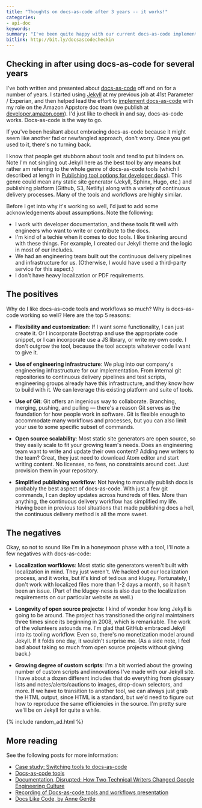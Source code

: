 ```yaml
---
title: "Thoughts on docs-as-code after 3 years -- it works!"
categories:
- api-doc
keywords:
summary: "I've been quite happy with our current docs-as-code implementation. It's worthwhile to periodically reflect why the docs-as-code approach tends to work so well."
bitlink: http://bit.ly/docsascodecheckin
---
```


## Checking in after using docs-as-code for several years

I've both written and presented about [docs-as-code](https://idratherbewriting.com/2017/06/02/when-docs-are-not-like-code/#first-what-we-mean-by-docs-like-code) off and on for a number of years. I started using [Jekyll](https://idratherbewriting.com/about-jekyll/) at my previous job at 41st Parameter / Experian, and then helped lead the effort to [implement docs-as-code](https://idratherbewriting.com/learnapidoc/pubapis_switching_to_docs_as_code.html) with my role on the Amazon Appstore doc team (we publish at [developer.amazon.com](https://developer.amazon.com/documentation/)). I'd just like to check in and say, docs-as-code works. Docs-as-code is the way to go.

If you've been hesitant about embracing docs-as-code because it might seem like another fad or newfangled approach, don't worry. Once you get used to it, there's no turning back.

I know that people get stubborn about tools and tend to put blinders on. Note I'm not singling out Jekyll here as the best tool by any means but rather am referring to the whole genre of docs-as-code tools (which I described at length in [Publishing tool options for developer docs](https://idratherbewriting.com/learnapidoc/pubapis_docs_as_code_tool_options.html)). This genre could mean any static site generator (Jekyll, Sphinx, Hugo, etc.) and publishing platform (Github, S3, Netlify) along with a variety of continuous delivery processes. Many of the tools and workflows are highly similar.

Before I get into why it's working so well, I'd just to add some acknowledgements about assumptions. Note the following:

* I work with developer documentation, and these tools fit well with engineers who want to write or contribute to the docs.
* I'm kind of a techie when it comes to doc tools. I like tinkering around with these things. For example, I created our Jekyll theme and the logic in most of our includes.
* We had an engineering team built out the continuous delivery pipelines and infrastructure for us. (Otherwise, I would have used a third-party service for this aspect.)
* I don't have heavy localization or PDF requirements.

## The positives

Why do I like docs-as-code tools and workflows so much? Why is docs-as-code working so well? Here are the top 5 reasons:

* **Flexibility and customization**: If I want some functionality, I can just create it. Or I incorporate Bootstrap and use the appropriate code snippet, or I can incorporate use a JS library, or write my own code. I don't outgrow the tool, because the tool accepts whatever code I want to give it.

* **Use of engineering infrastructure**: We plug into our company's engineering infrastructure for our implementation. From internal git repositories to continuous delivery pipelines and test scripts, engineering groups already have this infrastructure, and they know how to build with it. We can leverage this existing platform and suite of tools.

* **Use of Git**: Git offers an ingenious way to collaborate. Branching, merging, pushing, and pulling &mdash; there's a reason Git serves as the foundation for how people work in software. Git is flexible enough to accommodate many workflows and processes, but you can also limit your use to some specific subset of commands.

* **Open source scalability**: Most static site generators are open source, so they easily scale to fit your growing team's needs. Does an engineering team want to write and update their own content? Adding new writers to the team? Great, they just need to download Atom editor and start writing content. No licenses, no fees, no constraints around cost. Just provision them in your repository.

* **Simplified publishing workflow**: Not having to manually publish docs is probably the best aspect of docs-as-code. With just a few git commands, I can deploy updates across hundreds of files. More than anything, the continuous delivery workflow has simplified my life. Having been in previous tool situations that made publishing docs a hell, the continuous delivery method is all the more sweet.

## The negatives

Okay, so not to sound like I'm in a honeymoon phase with a tool, I'll note a few negatives with docs-as-code:

* **Localization worfklows**: Most static site generators weren't built with localization in mind. They just weren't. We hacked out our localization process, and it works, but it's kind of tedious and klugey. Fortunately, I don't work with localized files more than 1-2 days a month, so it hasn't been an issue. (Part of the klugey-ness is also due to the localization requirements on our particular website as well.)

* **Longevity of open source projects**: I kind of wonder how long Jekyll is going to be around. The project has transitioned the original maintainers three times since its beginning in 2008, which is remarkable. The work of the volunteers astounds me. I'm glad that GitHub embraced Jekyll into its tooling workflow. Even so, there's no monetization model around Jekyll. If it folds one day, it wouldn't surprise me. (As a side note, I feel bad about taking so much from open source projects without giving back.)

* **Growing degree of custom scripts**: I'm a bit worried about the growing number of custom scripts and innovations I've made with our Jekyll site. I have about a dozen different includes that do everything from glossary lists and notes/alerts/cautions to images, drop-down selectors, and more. If we have to transition to another tool, we can always just grab the HTML output, since HTML is a standard, but we'd need to figure out how to reproduce the same efficiencies in the source. I'm pretty sure we'll be on Jekyll for quite a while.

{% include random_ad.html %}

## More reading

See the following posts for more information:

* [Case study: Switching tools to docs-as-code](https://idratherbewriting.com/learnapidoc/pubapis_switching_to_docs_as_code.html)
* [Docs-as-code tools](https://idratherbewriting.com/learnapidoc/pubapis_docs_as_code.html)
* [Documentation, Disrupted: How Two Technical Writers Changed Google Engineering Culture](https://www.youtube.com/embed/EnB8GtPuauw)
* [Recording of Docs-as-code tools and workflows presentation](https://idratherbewriting.com/2018/03/09/docs-as-code-tools-and-workflows-denver-presentation/#slides)
* [Docs Like Code, by Anne Gentle](https://www.docslikecode.com/book/)
